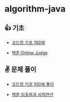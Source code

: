 # algorithm-java

## :+1: 기초

* [코드업 기초 100제](https://codeup.kr/problemset.php)

* [백준 Online Judge](https://www.acmicpc.net/)


## :v: 문제 풀이

* [코드업 기초 100제 풀이](https://github.com/keumbi/algorithm-java/tree/main/src)

* [백준 입출력과 사칙연산](https://github.com/keumbi/Baekjoon-/tree/main/%EB%B0%B1%EC%A4%80/Bronze)


